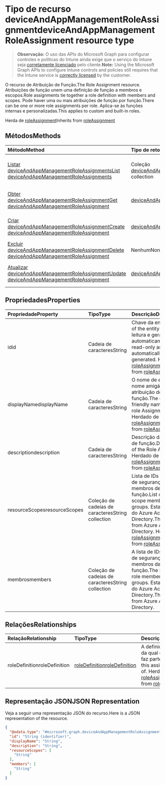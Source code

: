 # <a name="deviceandappmanagementroleassignment-resource-type"></a><span data-ttu-id="abfc3-101">Tipo de recurso deviceAndAppManagementRoleAssignment</span><span class="sxs-lookup"><span data-stu-id="abfc3-101">deviceAndAppManagementRoleAssignment resource type</span></span>

> <span data-ttu-id="abfc3-102">**Observação:** O uso das APIs do Microsoft Graph para configurar controles e políticas do Intune ainda exige que o serviço do Intune seja [corretamente licenciado](https://go.microsoft.com/fwlink/?linkid=839381) pelo cliente.</span><span class="sxs-lookup"><span data-stu-id="abfc3-102">**Note:** Using the Microsoft Graph APIs to configure Intune controls and policies still requires that the Intune service is [correctly licensed](https://go.microsoft.com/fwlink/?linkid=839381) by the customer.</span></span>

<span data-ttu-id="abfc3-103">O recurso de Atribuição de Função.</span><span class="sxs-lookup"><span data-stu-id="abfc3-103">The Role Assignment resource.</span></span> <span data-ttu-id="abfc3-104">Atribuições de função unem uma definição de função a membros e escopos.</span><span class="sxs-lookup"><span data-stu-id="abfc3-104">Role assignments tie together a role definition with members and scopes.</span></span> <span data-ttu-id="abfc3-105">Pode haver uma ou mais atribuições de função por função.</span><span class="sxs-lookup"><span data-stu-id="abfc3-105">There can be one or more role assignments per role.</span></span> <span data-ttu-id="abfc3-106">Aplica-se às funções internas e personalizadas.</span><span class="sxs-lookup"><span data-stu-id="abfc3-106">This applies to custom and built-in roles.</span></span>

<span data-ttu-id="abfc3-107">Herda de [roleAssignment](../resources/intune_rbac_roleassignment.md)</span><span class="sxs-lookup"><span data-stu-id="abfc3-107">Inherits from [roleAssignment](../resources/intune_rbac_roleassignment.md)</span></span>

## <a name="methods"></a><span data-ttu-id="abfc3-108">Métodos</span><span class="sxs-lookup"><span data-stu-id="abfc3-108">Methods</span></span>
|<span data-ttu-id="abfc3-109">Método</span><span class="sxs-lookup"><span data-stu-id="abfc3-109">Method</span></span>|<span data-ttu-id="abfc3-110">Tipo de retorno</span><span class="sxs-lookup"><span data-stu-id="abfc3-110">Return Type</span></span>|<span data-ttu-id="abfc3-111">Descrição</span><span class="sxs-lookup"><span data-stu-id="abfc3-111">Description</span></span>|
|:---|:---|:---|
|[<span data-ttu-id="abfc3-112">Listar deviceAndAppManagementRoleAssignments</span><span class="sxs-lookup"><span data-stu-id="abfc3-112">List deviceAndAppManagementRoleAssignments</span></span>](../api/intune_rbac_deviceandappmanagementroleassignment_list.md)|<span data-ttu-id="abfc3-113">Coleção [deviceAndAppManagementRoleAssignment](../resources/intune_rbac_deviceandappmanagementroleassignment.md)</span><span class="sxs-lookup"><span data-stu-id="abfc3-113">[deviceAndAppManagementRoleAssignment](../resources/intune_rbac_deviceandappmanagementroleassignment.md) collection</span></span>|<span data-ttu-id="abfc3-114">Lista propriedades e relações dos objetos [deviceAndAppManagementRoleAssignment](../resources/intune_rbac_deviceandappmanagementroleassignment.md).</span><span class="sxs-lookup"><span data-stu-id="abfc3-114">List properties and relationships of the [deviceAndAppManagementRoleAssignment](../resources/intune_rbac_deviceandappmanagementroleassignment.md) objects.</span></span>|
|[<span data-ttu-id="abfc3-115">Obter deviceAndAppManagementRoleAssignment</span><span class="sxs-lookup"><span data-stu-id="abfc3-115">Get deviceAndAppManagementRoleAssignment</span></span>](../api/intune_rbac_deviceandappmanagementroleassignment_get.md)|[<span data-ttu-id="abfc3-116">deviceAndAppManagementRoleAssignment</span><span class="sxs-lookup"><span data-stu-id="abfc3-116">deviceAndAppManagementRoleAssignment</span></span>](../resources/intune_rbac_deviceandappmanagementroleassignment.md)|<span data-ttu-id="abfc3-117">Propriedades de leitura e relações do objeto [deviceAndAppManagementRoleAssignment](../resources/intune_rbac_deviceandappmanagementroleassignment.md).</span><span class="sxs-lookup"><span data-stu-id="abfc3-117">Read properties and relationships of the [deviceAndAppManagementRoleAssignment](../resources/intune_rbac_deviceandappmanagementroleassignment.md) object.</span></span>|
|[<span data-ttu-id="abfc3-118">Criar deviceAndAppManagementRoleAssignment</span><span class="sxs-lookup"><span data-stu-id="abfc3-118">Create deviceAndAppManagementRoleAssignment</span></span>](../api/intune_rbac_deviceandappmanagementroleassignment_create.md)|[<span data-ttu-id="abfc3-119">deviceAndAppManagementRoleAssignment</span><span class="sxs-lookup"><span data-stu-id="abfc3-119">deviceAndAppManagementRoleAssignment</span></span>](../resources/intune_rbac_deviceandappmanagementroleassignment.md)|<span data-ttu-id="abfc3-120">Cria um novo objeto [deviceAndAppManagementRoleAssignment](../resources/intune_rbac_deviceandappmanagementroleassignment.md).</span><span class="sxs-lookup"><span data-stu-id="abfc3-120">Create a new [deviceAndAppManagementRoleAssignment](../resources/intune_rbac_deviceandappmanagementroleassignment.md) object.</span></span>|
|[<span data-ttu-id="abfc3-121">Excluir deviceAndAppManagementRoleAssignment</span><span class="sxs-lookup"><span data-stu-id="abfc3-121">Delete deviceAndAppManagementRoleAssignment</span></span>](../api/intune_rbac_deviceandappmanagementroleassignment_delete.md)|<span data-ttu-id="abfc3-122">Nenhum</span><span class="sxs-lookup"><span data-stu-id="abfc3-122">None</span></span>|<span data-ttu-id="abfc3-123">Exclui um [deviceAndAppManagementRoleAssignment](../resources/intune_rbac_deviceandappmanagementroleassignment.md).</span><span class="sxs-lookup"><span data-stu-id="abfc3-123">Deletes a [deviceAndAppManagementRoleAssignment](../resources/intune_rbac_deviceandappmanagementroleassignment.md).</span></span>|
|[<span data-ttu-id="abfc3-124">Atualizar deviceAndAppManagementRoleAssignment</span><span class="sxs-lookup"><span data-stu-id="abfc3-124">Update deviceAndAppManagementRoleAssignment</span></span>](../api/intune_rbac_deviceandappmanagementroleassignment_update.md)|[<span data-ttu-id="abfc3-125">deviceAndAppManagementRoleAssignment</span><span class="sxs-lookup"><span data-stu-id="abfc3-125">deviceAndAppManagementRoleAssignment</span></span>](../resources/intune_rbac_deviceandappmanagementroleassignment.md)|<span data-ttu-id="abfc3-126">Atualiza as propriedades de um objeto [deviceAndAppManagementRoleAssignment](../resources/intune_rbac_deviceandappmanagementroleassignment.md).</span><span class="sxs-lookup"><span data-stu-id="abfc3-126">Update the properties of a [deviceAndAppManagementRoleAssignment](../resources/intune_rbac_deviceandappmanagementroleassignment.md) object.</span></span>|

## <a name="properties"></a><span data-ttu-id="abfc3-127">Propriedades</span><span class="sxs-lookup"><span data-stu-id="abfc3-127">Properties</span></span>
|<span data-ttu-id="abfc3-128">Propriedade</span><span class="sxs-lookup"><span data-stu-id="abfc3-128">Property</span></span>|<span data-ttu-id="abfc3-129">Tipo</span><span class="sxs-lookup"><span data-stu-id="abfc3-129">Type</span></span>|<span data-ttu-id="abfc3-130">Descrição</span><span class="sxs-lookup"><span data-stu-id="abfc3-130">Description</span></span>|
|:---|:---|:---|
|<span data-ttu-id="abfc3-131">id</span><span class="sxs-lookup"><span data-stu-id="abfc3-131">id</span></span>|<span data-ttu-id="abfc3-132">Cadeia de caracteres</span><span class="sxs-lookup"><span data-stu-id="abfc3-132">String</span></span>|<span data-ttu-id="abfc3-133">Chave da entidade.</span><span class="sxs-lookup"><span data-stu-id="abfc3-133">Key of the entity.</span></span> <span data-ttu-id="abfc3-134">É somente leitura e gerada automaticamente.</span><span class="sxs-lookup"><span data-stu-id="abfc3-134">This is read-only and automatically generated.</span></span> <span data-ttu-id="abfc3-135">Herdado de [roleAssignment](../resources/intune_rbac_roleassignment.md)</span><span class="sxs-lookup"><span data-stu-id="abfc3-135">Inherited from [roleAssignment](../resources/intune_rbac_roleassignment.md)</span></span>|
|<span data-ttu-id="abfc3-136">displayName</span><span class="sxs-lookup"><span data-stu-id="abfc3-136">displayName</span></span>|<span data-ttu-id="abfc3-137">Cadeia de caracteres</span><span class="sxs-lookup"><span data-stu-id="abfc3-137">String</span></span>|<span data-ttu-id="abfc3-138">O nome de exibição ou nome amigável da atribuição de função.</span><span class="sxs-lookup"><span data-stu-id="abfc3-138">The display or friendly name of the role Assignment.</span></span> <span data-ttu-id="abfc3-139">Herdado de [roleAssignment](../resources/intune_rbac_roleassignment.md)</span><span class="sxs-lookup"><span data-stu-id="abfc3-139">Inherited from [roleAssignment](../resources/intune_rbac_roleassignment.md)</span></span>|
|<span data-ttu-id="abfc3-140">description</span><span class="sxs-lookup"><span data-stu-id="abfc3-140">description</span></span>|<span data-ttu-id="abfc3-141">Cadeia de caracteres</span><span class="sxs-lookup"><span data-stu-id="abfc3-141">String</span></span>|<span data-ttu-id="abfc3-142">Descrição da atribuição de função.</span><span class="sxs-lookup"><span data-stu-id="abfc3-142">Description of the Role Assignment.</span></span> <span data-ttu-id="abfc3-143">Herdado de [roleAssignment](../resources/intune_rbac_roleassignment.md)</span><span class="sxs-lookup"><span data-stu-id="abfc3-143">Inherited from [roleAssignment](../resources/intune_rbac_roleassignment.md)</span></span>|
|<span data-ttu-id="abfc3-144">resourceScopes</span><span class="sxs-lookup"><span data-stu-id="abfc3-144">resourceScopes</span></span>|<span data-ttu-id="abfc3-145">Coleção de cadeias de caracteres</span><span class="sxs-lookup"><span data-stu-id="abfc3-145">String collection</span></span>|<span data-ttu-id="abfc3-146">Lista de IDs de grupos de segurança de membros de escopo da função.</span><span class="sxs-lookup"><span data-stu-id="abfc3-146">List of ids of role scope member security groups.</span></span>  <span data-ttu-id="abfc3-147">Estas são as IDs do Azure Active Directory.</span><span class="sxs-lookup"><span data-stu-id="abfc3-147">These are IDs from Azure Active Directory.</span></span> <span data-ttu-id="abfc3-148">Herdado de [roleAssignment](../resources/intune_rbac_roleassignment.md)</span><span class="sxs-lookup"><span data-stu-id="abfc3-148">Inherited from [roleAssignment](../resources/intune_rbac_roleassignment.md)</span></span>|
|<span data-ttu-id="abfc3-149">membros</span><span class="sxs-lookup"><span data-stu-id="abfc3-149">members</span></span>|<span data-ttu-id="abfc3-150">Coleção de cadeias de caracteres</span><span class="sxs-lookup"><span data-stu-id="abfc3-150">String collection</span></span>|<span data-ttu-id="abfc3-151">A lista de IDs de grupos de segurança de membros da função.</span><span class="sxs-lookup"><span data-stu-id="abfc3-151">The list of ids of role member security groups.</span></span> <span data-ttu-id="abfc3-152">Estas são as IDs do Azure Active Directory.</span><span class="sxs-lookup"><span data-stu-id="abfc3-152">These are IDs from Azure Active Directory.</span></span>|

## <a name="relationships"></a><span data-ttu-id="abfc3-153">Relações</span><span class="sxs-lookup"><span data-stu-id="abfc3-153">Relationships</span></span>
|<span data-ttu-id="abfc3-154">Relação</span><span class="sxs-lookup"><span data-stu-id="abfc3-154">Relationship</span></span>|<span data-ttu-id="abfc3-155">Tipo</span><span class="sxs-lookup"><span data-stu-id="abfc3-155">Type</span></span>|<span data-ttu-id="abfc3-156">Descrição</span><span class="sxs-lookup"><span data-stu-id="abfc3-156">Description</span></span>|
|:---|:---|:---|
|<span data-ttu-id="abfc3-157">roleDefinition</span><span class="sxs-lookup"><span data-stu-id="abfc3-157">roleDefinition</span></span>|[<span data-ttu-id="abfc3-158">roleDefinition</span><span class="sxs-lookup"><span data-stu-id="abfc3-158">roleDefinition</span></span>](../resources/intune_rbac_roledefinition.md)|<span data-ttu-id="abfc3-159">A definição de função da qual essa atribuição faz parte.</span><span class="sxs-lookup"><span data-stu-id="abfc3-159">Role definition this assignment is part of.</span></span> <span data-ttu-id="abfc3-160">Herdado de [roleAssignment](../resources/intune_rbac_roleassignment.md)</span><span class="sxs-lookup"><span data-stu-id="abfc3-160">Inherited from [roleAssignment](../resources/intune_rbac_roleassignment.md)</span></span>|

## <a name="json-representation"></a><span data-ttu-id="abfc3-161">Representação JSON</span><span class="sxs-lookup"><span data-stu-id="abfc3-161">JSON Representation</span></span>
<span data-ttu-id="abfc3-162">Veja a seguir uma representação JSON do recurso.</span><span class="sxs-lookup"><span data-stu-id="abfc3-162">Here is a JSON representation of the resource.</span></span>
<!--{
  "blockType": "resource",
  "keyProperty": "id",
  "baseType": "microsoft.graph.roleAssignment",
  "@odata.type": "microsoft.graph.deviceAndAppManagementRoleAssignment"
}-->
``` json
{
  "@odata.type": "#microsoft.graph.deviceAndAppManagementRoleAssignment",
  "id": "String (identifier)",
  "displayName": "String",
  "description": "String",
  "resourceScopes": [
    "String"
  ],
  "members": [
    "String"
  ]
}
```



